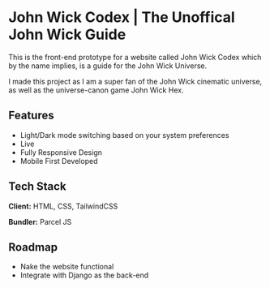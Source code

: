 
# John Wick Codex | The Unoffical John Wick Guide

This is the front-end prototype for a website called John Wick Codex
which by the name implies, is a guide for the John Wick Universe.

I made this project as I am a super fan of the John Wick
cinematic universe, as well as the universe-canon game
John Wick Hex.


## Features

- Light/Dark mode switching based on your system preferences
- Live
- Fully Responsive Design
- Mobile First Developed


## Tech Stack

**Client:** HTML, CSS, TailwindCSS

**Bundler:** Parcel JS




## Roadmap

- Nake the website functional
- Integrate with Django as the back-end


